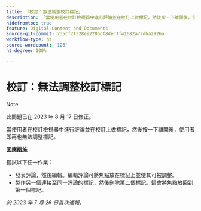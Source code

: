 ```yaml
---
title: 「校訂：無法調整校訂標記」
description: 「當使用者在校訂檢視器中進行評論並在校訂上做標記，然後按一下離開後，使用者即再也無法調整標記。」
hidefromtoc: true
feature: Digital Content and Documents
source-git-commit: 735cf7f328ee2205df8dec1f41682a72dba2926a
workflow-type: ht
source-wordcount: '126'
ht-degree: 100%

---
```



# 校訂：無法調整校訂標記

<!--WF and WFP TOCs-->

>[!NOTE]
>
>此問題已在 2023 年 8 月 17 日修正。

當使用者在校訂檢視器中進行評論並在校訂上做標記，然後按一下離開後，使用者即再也無法調整標記。

**因應措施**

嘗試以下任一作業：

* 發表評論，然後編輯。編輯評論可將焦點放在標記上並使其可被調整。
* 製作另一個連接至同一評論的標記，然後刪除第二個標記。這會將焦點放回到第一個標記。

_於 2023 年 7 月 26 日首次通報。_

